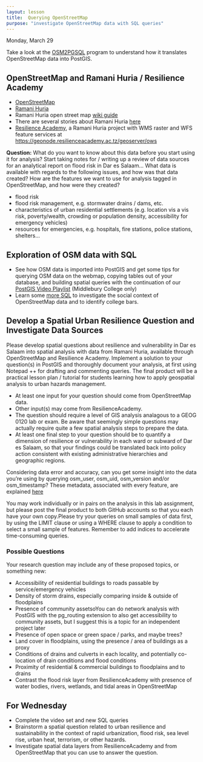 ```yaml
---
layout: lesson
title:  Querying OpenStreetMap
purpose: "investigate OpenStreetMap data with SQL queries"
---
```


Monday, March 29

Take a look at the [OSM2PGSQL](https://osm2pgsql.org/) program to understand how it translates OpenStreetMap data into PostGIS. 
  
## OpenStreetMap and Ramani Huria / Resilience Academy

- [OpenStreetMap](https://www.openstreetmap.org/#map=12/-6.8162/39.2203)
- [Ramani Huria](http://ramanihuria.org/)
- Ramani Huria open street map [wiki guide](https://wiki.openstreetmap.org/wiki/Dar_es_Salaam/Ramani_Huria)
- There are several stories about Ramani Huria [here](https://opendri.org/tag/tanzania/)
- [Resilience Academy](https://resilienceacademy.ac.tz/), a Ramani Huria project with WMS raster and WFS feature services at https://geonode.resilienceacademy.ac.tz/geoserver/ows

**Question:** What do you want to know about this data before you start using it for analysis? Start taking notes for / writing up a review of data sources for an analytical report on flood risk in Dar es Salaam... What data is available with regards to the following issues, and how was that data created? How are the features we want to use for analysis tagged in OpenStreetMap, and how were they created?

- flood risk
- flood risk management, e.g. stormwater drains / dams, etc.
- characteristics of urban residential settlements (e.g. location vis a vis risk, poverty/wealth, crowding or population density, accessibility for emergency vehicles)
- resources for emergencies, e.g. hospitals, fire stations, police stations, shelters...

## Exploration of OSM data with SQL

- See how OSM data is imported into PostGIS and get some tips for querying OSM data on the webmap, copying tables out of your database, and building spatial queries with the continuation of our [PostGIS Video Playlist](https://midd.hosted.panopto.com/Panopto/Pages/Sessions/List.aspx?folderID=beda027d-3b8e-4700-9ae7-acf4012bdc0e) (Middlebury College only)
- Learn some [more SQL](assets/osm_sql.sql) to investigate the social context of OpenStreetMap data and to identify college bars.

## Develop a Spatial Urban Resilience Question and Investigate Data Sources

Please develop spatial questions about resilience and vulnerability in Dar es Salaam into spatial analysis with data from Ramani Huria, available through OpenStreetMap and Resilience Academy. Implement a solution to your question(s) in PostGIS and thoroughly document your analysis, at first using Notepad ++ for drafting and commenting queries. The final product will be a practical lesson plan / tutorial for students learning how to apply geospatial analysis to urban hazards management.

- At least one input for your question should come from OpenStreetMap data.
- Other input(s) may come from ResilienceAcademy.
- The question should require a level of GIS analysis analagous to a GEOG 0120 lab or exam. Be aware that seemingly simple questions may actually require quite a few spatial analysis steps to prepare the data.
- At least one final step to your question should be to quantify a dimension of resilience or vulnerability in each ward or subward of Dar es Salaam, so that your findings could be translated back into policy action consistent with existing administrative hierarchies and geographic regions.

Considering data error and accuracy, can you get some insight into the data you’re using by querying osm_user, osm_uid, osm_version and/or osm_timestamp? These metadata, associated with every feature, are explained [here](https://wiki.openstreetmap.org/wiki/Elements)

You may work individually or in pairs on the analysis in this lab assignment, but please post the final product to both GitHub accounts so that you each have your own copy.Please try your queries on small samples of data first, by using the LIMIT clause or using a WHERE clause to apply a condition to select a small sample of features. Remember to add indices to accelerate time-consuming queries. 

### Possible Questions

Your research question may include any of these proposed topics, or something new:

- Accessibility of residential buildings to roads passable by service/emergency vehicles 
- Density of storm drains, especially comparing inside & outside of floodplains
- Presence of community assetsoYou can do network analysis with PostGIS with the pg_routing extension to also get accessibility to community assets, but I suggest this is a topic for an independent project later 
- Presence of open space or green space / parks, and maybe trees? 
- Land cover in floodplains, using the presence / area of buildings as a proxy 
- Conditions of drains and culverts in each locality, and potentially co-location of drain conditions and flood conditions 
- Proximity of residential & commercial buildings to floodplains and to drains
- Contrast the flood risk layer from ResilienceAcademy with presence of water bodies, rivers, wetlands, and tidal areas in OpenStreetMap

## For Wednesday
- Complete the video set and new SQL queries
- Brainstorm a spatial question related to urban resilience and sustainability in the context of rapid urbanization, flood risk, sea level rise, urban heat, terrorism, or other hazards.
- Investigate spatial data layers from ResilienceAcademy and from OpenStreetMap that you can use to answer the question.